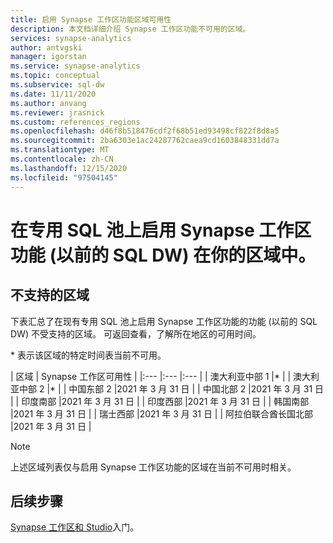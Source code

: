 ```yaml
---
title: 启用 Synapse 工作区功能区域可用性
description: 本文档详细介绍 Synapse 工作区功能不可用的区域。
services: synapse-analytics
author: antvgski
manager: igorstan
ms.service: synapse-analytics
ms.topic: conceptual
ms.subservice: sql-dw
ms.date: 11/11/2020
ms.author: anvang
ms.reviewer: jrasnick
ms.custom: references_regions
ms.openlocfilehash: d46f8b518476cdf2f68b51ed93498cf822f8d8a5
ms.sourcegitcommit: 2ba6303e1ac24287762caea9cd1603848331dd7a
ms.translationtype: MT
ms.contentlocale: zh-CN
ms.lasthandoff: 12/15/2020
ms.locfileid: "97504145"
---
```

# <a name="enabling-synapse-workspace-features-on-a-dedicated-sql-pool-formerly-sql-dw-in-your-region"></a>在专用 SQL 池上启用 Synapse 工作区功能 (以前的 SQL DW) 在你的区域中。

## <a name="regions-not-supported"></a>不支持的区域 
下表汇总了在现有专用 SQL 池上启用 Synapse 工作区功能的功能 (以前的 SQL DW) 不受支持的区域。 可返回查看，了解所在地区的可用时间。

\* 表示该区域的特定时间表当前不可用。

| 区域 | Synapse 工作区可用性 |
|:--- |:--- |:--- |
| 澳大利亚中部 1 |\* |
| 澳大利亚中部 2 |\* |
| 中国东部 2 |2021 年 3 月 31 日 |
| 中国北部 2 |2021 年 3 月 31 日 |
| 印度南部 |2021 年 3 月 31 日 |
| 印度西部 |2021 年 3 月 31 日 |
| 韩国南部 |2021 年 3 月 31 日 |
| 瑞士西部 |2021 年 3 月 31 日 |
| 阿拉伯联合酋长国北部 |2021 年 3 月 31 日 |
 
 
> [!NOTE]
> 上述区域列表仅与启用 Synapse 工作区功能的区域在当前不可用时相关。 

## <a name="next-steps"></a>后续步骤
[Synapse 工作区和 Studio](../get-started.md)入门。
